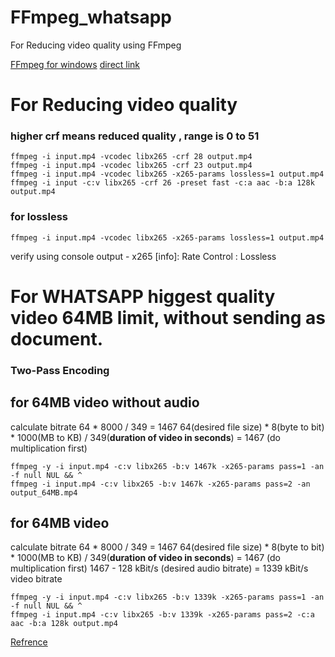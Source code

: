# FFmpeg_whatsapp
For Reducing video quality using FFmpeg

[FFmpeg for windows](https://www.gyan.dev/ffmpeg/builds/#release-builds)
[direct link](https://www.gyan.dev/ffmpeg/builds/ffmpeg-release-full.7z)

# For Reducing video quality
### higher crf means reduced quality , range is 0 to 51
```
ffmpeg -i input.mp4 -vcodec libx265 -crf 28 output.mp4
ffmpeg -i input.mp4 -vcodec libx265 -crf 23 output.mp4
ffmpeg -i input.mp4 -vcodec libx265 -x265-params lossless=1 output.mp4
ffmpeg -i input -c:v libx265 -crf 26 -preset fast -c:a aac -b:a 128k output.mp4
```
### for lossless
```
ffmpeg -i input.mp4 -vcodec libx265 -x265-params lossless=1 output.mp4
```
verify using console output - x265 [info]: Rate Control                        : Lossless


# For WHATSAPP higgest quality video 64MB limit, without sending as document.
### Two-Pass Encoding
##    for 64MB video without audio
calculate bitrate
64 * 8000 / 349 = 1467
64(desired file size) * 8(byte to bit) * 1000(MB to KB) / 349(**duration of video in seconds**) = 1467 (do multiplication first)
```
ffmpeg -y -i input.mp4 -c:v libx265 -b:v 1467k -x265-params pass=1 -an -f null NUL && ^
ffmpeg -i input.mp4 -c:v libx265 -b:v 1467k -x265-params pass=2 -an output_64MB.mp4
```

##    for 64MB video
calculate bitrate
64 * 8000 / 349 = 1467
64(desired file size) * 8(byte to bit) * 1000(MB to KB) / 349(**duration of video in seconds**) = 1467 (do multiplication first)
1467 - 128 kBit/s (desired audio bitrate) = 1339 kBit/s video bitrate
```
ffmpeg -y -i input.mp4 -c:v libx265 -b:v 1339k -x265-params pass=1 -an -f null NUL && ^
ffmpeg -i input.mp4 -c:v libx265 -b:v 1339k -x265-params pass=2 -c:a aac -b:a 128k output.mp4
```

[Refrence](https://trac.ffmpeg.org/wiki/Encode/H.265#Ratecontrolmodes)
